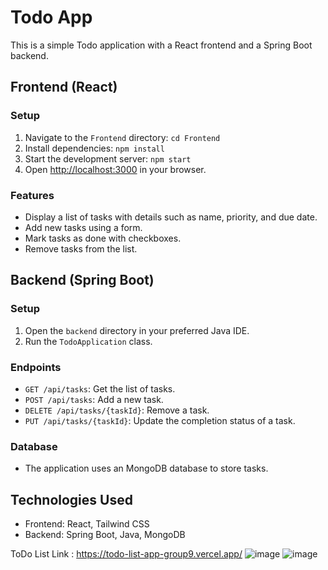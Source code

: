 # Todo App

This is a simple Todo application with a React frontend and a Spring Boot backend.

## Frontend (React)

### Setup
1. Navigate to the `Frontend` directory: `cd Frontend`
2. Install dependencies: `npm install`
3. Start the development server: `npm start`
4. Open [http://localhost:3000](http://localhost:3000) in your browser.

### Features
- Display a list of tasks with details such as name, priority, and due date.
- Add new tasks using a form.
- Mark tasks as done with checkboxes.
- Remove tasks from the list.

## Backend (Spring Boot)

### Setup
1. Open the `backend` directory in your preferred Java IDE.
2. Run the `TodoApplication` class.

### Endpoints
- `GET /api/tasks`: Get the list of tasks.
- `POST /api/tasks`: Add a new task.
- `DELETE /api/tasks/{taskId}`: Remove a task.
- `PUT /api/tasks/{taskId}`: Update the completion status of a task.

### Database
- The application uses an MongoDB database to store tasks.

## Technologies Used
- Frontend: React, Tailwind CSS
- Backend: Spring Boot, Java, MongoDB 

ToDo List Link : https://todo-list-app-group9.vercel.app/
![image](https://github.com/avanthika12/nm-licet-it-group09/assets/91511861/dbb5b690-8549-4e35-9256-8a6f031aaa93)
![image](https://github.com/avanthika12/nm-licet-it-group09/assets/91511861/968978e0-5916-498d-9f93-89af8878b3d0)

